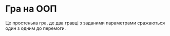 # Гра на ООП
Це простенька гра, де два гравці з заданими параметрами сражаються один з одним до перемоги.
